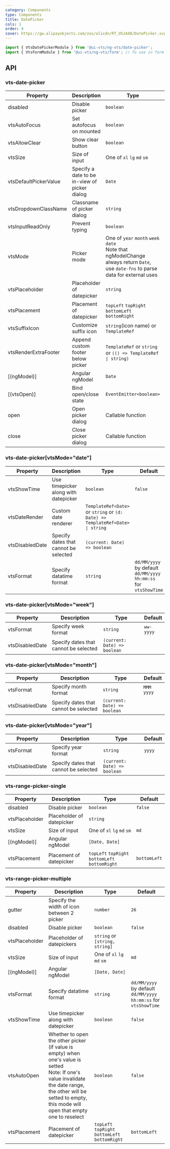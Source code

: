 ```yaml
---
category: Components
type: Components
title: DatePicker
cols: 1
order: 4
cover: https://gw.alipayobjects.com/zos/alicdn/RT_USzA48/DatePicker.svg
---
```


```ts
import { VtsDatePickerModule } from '@ui-vts/ng-vts/date-picker';
import { VtsFormModule } from '@ui-vts/ng-vts/form'; // To use in form
```


## API

### vts-date-picker

| Property | Description | Type | Default |
| -------- | ----------- | ---- | ------- |
| disabled | Disable picker | `boolean` | `false`
| vtsAutoFocus | Set autofocus on mounted | `boolean` | `false`
| vtsAllowClear | Show clear button | `boolean` | `true`
| vtsSize | Size of input | One of `xl` `lg` `md` `sm` | `md`
| vtsDefaultPickerValue | Specify a date to be in-view of picker dialog | `Date` | `new Date()`
| vtsDropdownClassName | Classname of picker dialog | `string` |
| vtsInputReadOnly | Prevent typing | `boolean` | `false`
| vtsMode | Picker mode | One of `year` `month` `week` `date`<br> Note that ngModelChange always return `Date`, use `date-fns` to parse data for external uses | `date`
| vtsPlaceholder | Placeholder of datepicker | `string` | 
| vtsPlacement | Placement of datepicker | `topLeft` `topRight` `bottomLeft` `bottomRight` | `bottomLeft` 
| vtsSuffixIcon | Customize suffix icon | `string`(icon name) or `TemplateRef` | `vts-picker:suffix`
| vtsRenderExtraFooter | Append custom footer below picker | `TemplateRef` or `string` or `(() => TemplateRef \| string)` |
| [(ngModel)] | Angular ngModel | `Date` |
| [(vtsOpen)] | Bind open/close state | `EventEmitter<boolean>` |
| open | Open picker dialog | Callable function |
| close | Close picker dialog | Callable function |

### vts-date-picker[vtsMode="date"]
| Property | Description | Type | Default |
| -------- | ----------- | ---- | ------- |
| vtsShowTime | Use timepicker along with datepicker | `boolean` | `false`
| vtsDateRender | Custom date renderer | `TemplateRef<Date>` or `string` or `(d: Date) => TemplateRef<Date> \| string` |
| vtsDisabledDate | Specify dates that cannot be selected | `(current: Date) => boolean` |
| vtsFormat | Specify datatime format | `string` | `dd/MM/yyyy` by default <br/> `dd/MM/yyyy hh:mm:ss` for `vtsShowTime`

### vts-date-picker[vtsMode="week"]
| Property | Description | Type | Default |
| -------- | ----------- | ---- | ------- |
| vtsFormat | Specify week format | `string` | `ww-yyyy`
| vtsDisabledDate | Specify dates that cannot be selected | `(current: Date) => boolean` |

### vts-date-picker[vtsMode="month"]
| Property | Description | Type | Default |
| -------- | ----------- | ---- | ------- |
| vtsFormat | Specify month format | `string` | `MMM yyyy`
| vtsDisabledDate | Specify dates that cannot be selected | `(current: Date) => boolean` |

### vts-date-picker[vtsMode="year"]
| Property | Description | Type | Default |
| -------- | ----------- | ---- | ------- |
| vtsFormat | Specify year format | `string` | `yyyy`
| vtsDisabledDate | Specify dates that cannot be selected | `(current: Date) => boolean` |

### vts-range-picker-single 
| Property | Description | Type | Default |
| -------- | ----------- | ---- | ------- |
| disabled | Disable picker | `boolean` | `false`
| vtsPlaceholder | Placeholder of datepicker | `string` | 
| vtsSize | Size of input | One of `xl` `lg` `md` `sm` | `md`
| [(ngModel)] | Angular ngModel | `[Date, Date]` |
| vtsPlacement | Placement of datepicker | `topLeft` `topRight` `bottomLeft` `bottomRight` | `bottomLeft`

### vts-range-picker-multiple
| Property | Description | Type | Default |
| -------- | ----------- | ---- | ------- |
| gutter | Specify the width of icon between 2 picker | `number` | `26`
| disabled | Disable picker | `boolean` | `false`
| vtsPlaceholder | Placeholder of datepickers | `string` or `[string, string]` | 
| vtsSize | Size of input | One of `xl` `lg` `md` `sm` | `md`
| [(ngModel)] | Angular ngModel | `[Date, Date]` |
| vtsFormat | Specify datatime format | `string` | `dd/MM/yyyy` by default <br/> `dd/MM/yyyy hh:mm:ss` for `vtsShowTime`
| vtsShowTime | Use timepicker along with datepicker | `boolean` | `false`
| vtsAutoOpen | Whether to open the other picker (if value is empty) when one's value is setted<br/>Note: If one's value invalidate the date range, the other will be setted to empty, this mode will open that empty one to reselect | `boolean` | `false`
| vtsPlacement | Placement of datepicker | `topLeft` `topRight` `bottomLeft` `bottomRight` | `bottomLeft` 
